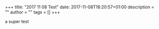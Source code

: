 +++
title: "2017 11 08 Test"
date: 2017-11-08T18:20:57+01:00
description = ""
author = ""
tags = []
+++

a super test
